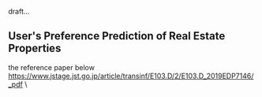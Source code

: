 draft...

## User's Preference Prediction of Real Estate Properties
the reference paper below \
https://www.jstage.jst.go.jp/article/transinf/E103.D/2/E103.D_2019EDP7146/_pdf \
